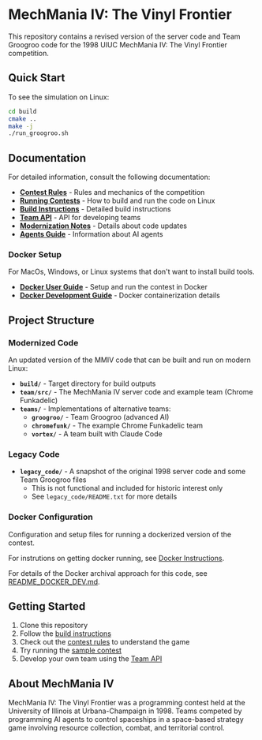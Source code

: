 # MechMania IV: The Vinyl Frontier

This repository contains a revised version of the server code and Team Groogroo code for the 1998 UIUC MechMania IV: The Vinyl Frontier competition.

## Quick Start

To see the simulation on Linux:

```bash
cd build
cmake ..
make -j
./run_groogroo.sh
```

## Documentation

For detailed information, consult the following documentation:

- **[Contest Rules](docs/CONTEST_RULES.md)** - Rules and mechanics of the competition
- **[Running Contests](docs/README_RUN_CONTEST.md)** - How to build and run the code on Linux
- **[Build Instructions](docs/README_BUILD.md)** - Detailed build instructions
- **[Team API](docs/TEAM_API.md)** - API for developing teams
- **[Modernization Notes](docs/README_MODERNIZED.md)** - Details about code updates
- **[Agents Guide](AGENTS.md)** - Information about AI agents

### Docker Setup

For MacOs, Windows, or Linux systems that don't want to install build tools.

- **[Docker User Guide](docs/README_DOCKER_USER.md)** - Setup and run the contest in Docker
- **[Docker Development Guide](docs/README_DOCKER_DEV.md)** - Docker containerization details

## Project Structure

### Modernized Code

An updated version of the MMIV code that can be built and run on modern Linux:

- **`build/`** - Target directory for build outputs
- **`team/src/`** - The MechMania IV server code and example team (Chrome Funkadelic)
- **`teams/`** - Implementations of alternative teams:
  - **`groogroo/`** - Team Groogroo (advanced AI)
  - **`chromefunk/`** - The example Chrome Funkadelic team
  - **`vortex/`** - A team built with Claude Code

### Legacy Code

- **`legacy_code/`** - A snapshot of the original 1998 server code and some Team Groogroo files
  - This is not functional and included for historic interest only
  - See `legacy_code/README.txt` for more details

### Docker Configuration

Configuration and setup files for running a dockerized version of the contest.

For instrutions on getting docker running, see [Docker Instructions](docs/README_DOCKER_USER.md).

For details of the Docker archival approach for this code, see [README_DOCKER_DEV.md](docs/README_DOCKER_DEV.md).

## Getting Started

1. Clone this repository
2. Follow the [build instructions](docs/README_BUILD.md)
3. Check out the [contest rules](docs/CONTEST_RULES.md) to understand the game
4. Try running the [sample contest](docs/README_RUN_CONTEST.md)
5. Develop your own team using the [Team API](docs/TEAM_API.md)

## About MechMania IV

MechMania IV: The Vinyl Frontier was a programming contest held at the University of Illinois at Urbana-Champaign in 1998. Teams competed by programming AI agents to control spaceships in a space-based strategy game involving resource collection, combat, and territorial control.